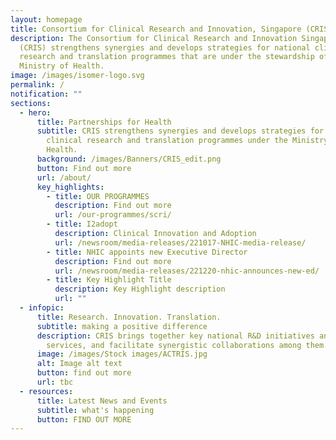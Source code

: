 ```yaml
---
layout: homepage
title: Consortium for Clinical Research and Innovation, Singapore (CRIS)
description: The Consortium for Clinical Research and Innovation Singapore
  (CRIS) strengthens synergies and develops strategies for national clinical
  research and translation programmes that are under the stewardship of the
  Ministry of Health.
image: /images/isomer-logo.svg
permalink: /
notification: ""
sections:
  - hero:
      title: Partnerships for Health
      subtitle: CRIS strengthens synergies and develops strategies for national
        clinical research and translation programmes under the Ministry of
        Health.
      background: /images/Banners/CRIS_edit.png
      button: Find out more
      url: /about/
      key_highlights:
        - title: OUR PROGRAMMES
          description: Find out more
          url: /our-programmes/scri/
        - title: I2adopt
          description: Clinical Innovation and Adoption
          url: /newsroom/media-releases/221017-NHIC-media-release/
        - title: NHIC appoints new Executive Director
          description: Find out more
          url: /newsroom/media-releases/221220-nhic-announces-new-ed/
        - title: Key Highlight Title
          description: Key Highlight description
          url: ""
  - infopic:
      title: Research. Innovation. Translation.
      subtitle: making a positive difference
      description: CRIS brings together key national R&D initiatives and clinical
        services, and facilitate synergistic collaborations among them.
      image: /images/Stock images/ACTRIS.jpg
      alt: Image alt text
      button: find out more
      url: tbc
  - resources:
      title: Latest News and Events
      subtitle: what's happening
      button: FIND OUT MORE
---
```

